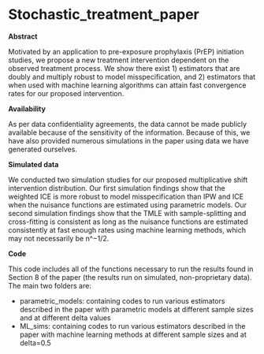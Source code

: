 # Stochastic_treatment_paper
 
**Abstract**

Motivated by an application to pre-exposure prophylaxis (PrEP) initiation studies, we propose a new treatment intervention dependent on the observed treatment process. We show there exist 1) estimators that are doubly and multiply robust to model misspecification, and 2) estimators that when used with machine learning algorithms can attain fast convergence rates for our proposed intervention.  

**Availability**

As per data confidentiality agreements, the data cannot be made publicly available because of the sensitivity of the information. Because of this, we have also provided numerous simulations in the paper using data we have generated ourselves. 

**Simulated data**

We conducted two simulation studies for our proposed multiplicative shift intervention distribution. Our first simulation findings show that the weighted ICE is more robust to model misspecification than IPW and ICE when the nuisance functions are estimated using parametric models. Our second simulation findings show that the TMLE with sample-splitting and cross-fitting is consistent as long as the nuisance functions are estimated consistently at fast enough rates using machine learning methods, which may not necessarily be n^−1/2. 

**Code**

This code includes all of the functions necessary to run the results found in Section 8 of the paper (the results run on simulated, non-proprietary data). The main two folders are:
- parametric_models: containing codes to run various estimators described in the paper with parametric models at different sample sizes and at different delta values
- ML_sims: containing codes to run various estimators described in the paper with machine learning methods at different sample sizes and at delta=0.5

